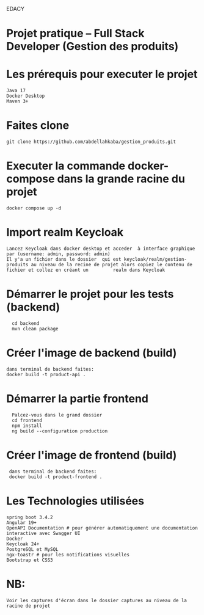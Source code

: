 EDACY
# Projet pratique – Full Stack Developer (Gestion des produits)

# Les prérequis pour executer le projet

    Java 17
    Docker Desktop
    Maven 3+
    
# Faites clone

    git clone https://github.com/abdellahkaba/gestion_produits.git
    
# Executer la commande docker-compose dans la grande racine du projet

    docker compose up -d

# Import realm Keycloak
    
    Lancez Keycloak dans docker desktop et acceder  à interface graphique par (username: admin, password: admin)
    Il y'a un fichier dans le dossier  qui est keycloak/realm/gestion-produits au niveau de la recine de projet alors copiez le contenu de fichier et collez en créant un         realm dans Keycloak

# Démarrer le projet pour les tests (backend)

      cd backend
      mvn clean package
      
# Créer l'image de backend (build)

    dans terminal de backend faites: 
    docker build -t product-api .

# Démarrer la partie frontend
    
      Palcez-vous dans le grand dossier
      cd frontend
      npm install
      ng build --configuration production

# Créer l'image de frontend (build)

     dans terminal de backend faites: 
     docker build -t product-frontend .

# Les Technologies utilisées 

    spring boot 3.4.2
    Angular 19+
    OpenAPI Documentation # pour générer automatiquement une documentation interactive avec Swagger UI
    Docker
    Keycloak 24+
    PostgreSQL et MySQL
    ngx-toastr # pour les notifications visuelles
    Bootstrap et CSS3


# NB:

    Voir les captures d'écran dans le dossier captures au niveau de la racine de projet
      





    
